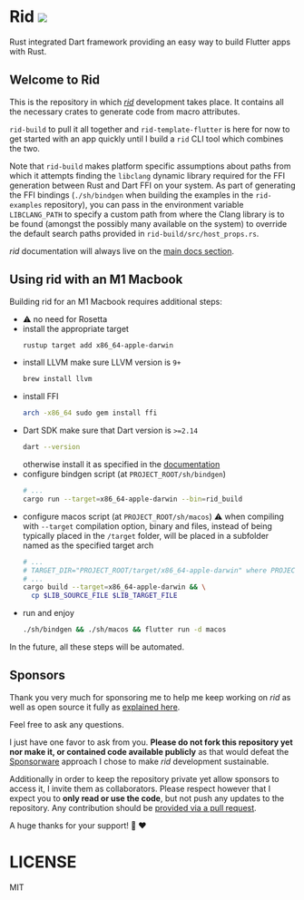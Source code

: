 # Rid [![](https://github.com/thlorenz/rid/workflows/Build+Test/badge.svg?branch=master)](https://github.com/thlorenz/rid/actions)

Rust integrated Dart framework providing an easy way to build Flutter apps with Rust.

## Welcome to Rid

This is the repository in which [_rid_](https://thlorenz.com/rid) development takes place. It contains all the
necessary crates to generate code from macro attributes.

`rid-build` to pull it all together and `rid-template-flutter` is here for now to get started with an app quickly until I build a `rid`
CLI tool which combines the two.

Note that `rid-build` makes platform specific assumptions about paths from which it attempts finding the `libclang` dynamic library required for the FFI generation between Rust and Dart FFI on your system. As part of generating the FFI bindings (`./sh/bindgen` when building the examples in the `rid-examples` repository), you can pass in the environment variable `LIBCLANG_PATH` to specify a custom path from where the Clang library is to be found (amongst the possibly many available on the system) to override the default search paths provided in `rid-build/src/host_props.rs`.

_rid_ documentation will always live on the [main docs
section](https://thlorenz.com/rid-site/docs/getting-started/introduction/).

## Using rid with an M1 Macbook

Building rid for an M1 Macbook requires additional steps:
* ⚠️  no need for Rosetta
* install the appropriate target
  ```sh
  rustup target add x86_64-apple-darwin
  ```
* install LLVM
  make sure LLVM version is `9+`
  ```sh
  brew install llvm
  ```
* install FFI
  ```sh
  arch -x86_64 sudo gem install ffi
  ```
* Dart SDK
  make sure that Dart version is `>=2.14`
  ```sh
  dart --version
  ```
  otherwise install it as specified in the [documentation](https://dart.dev/get-dart)
* configure bindgen script (at `PROJECT_ROOT/sh/bindgen`)
  ```sh
  # ...
  cargo run --target=x86_64-apple-darwin --bin=rid_build
  ```
* configure macos script (at `PROJECT_ROOT/sh/macos`)
  ⚠️  when compiling with `--target` compilation option,
  binary and files, instead of being typically placed in the `/target` folder,
  will be placed in a subfolder named as the specified target arch
  ```sh
  # ...
  # TARGET_DIR="PROJECT_ROOT/target/x86_64-apple-darwin" where PROJECT_ROOT is the root of your project
  # ...
  cargo build --target=x86_64-apple-darwin && \
    cp $LIB_SOURCE_FILE $LIB_TARGET_FILE
  ```
* run and enjoy
  ```sh
  ./sh/bindgen && ./sh/macos && flutter run -d macos
  ```

In the future, all these steps will be automated.

## Sponsors

Thank you very much for sponsoring me to help me keep working on _rid_ as well as open source
it fully as [explained here](https://thlorenz.com/rid-site/docs/contributing/sponsor/).

Feel free to ask any questions.

I just have one favor to ask from you. **Please do not fork this repository yet nor make it, or
contained code available publicly** as that would defeat the
[Sponsorware](https://github.com/sponsorware/docs) approach I chose to make _rid_ development
sustainable.

Additionally in order to keep the repository private yet allow sponsors to access it, I invite
them as collaborators. Please respect however that I expect you to **only read or use the
code**, but not push any updates to the repository. Any contribution should be [provided via a
pull request](https://thlorenz.com/rid-site/docs/contributing/how-to-contribute/).

A huge thanks for your support! 🙏 ❤️

# LICENSE

MIT

